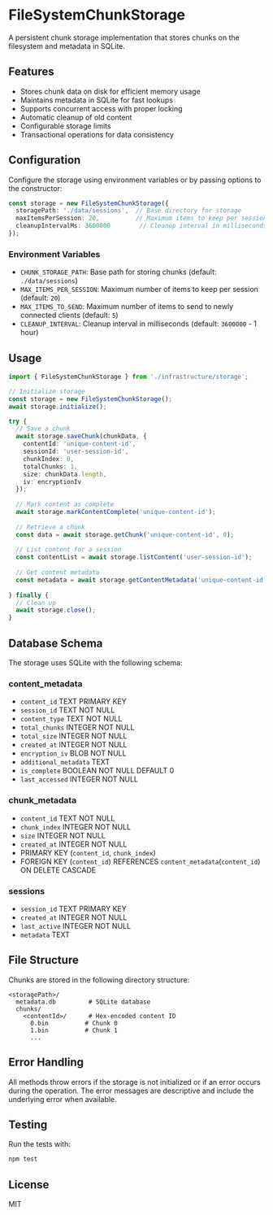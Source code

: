 # FileSystemChunkStorage

A persistent chunk storage implementation that stores chunks on the filesystem and metadata in SQLite.

## Features

- Stores chunk data on disk for efficient memory usage
- Maintains metadata in SQLite for fast lookups
- Supports concurrent access with proper locking
- Automatic cleanup of old content
- Configurable storage limits
- Transactional operations for data consistency

## Configuration

Configure the storage using environment variables or by passing options to the constructor:

```typescript
const storage = new FileSystemChunkStorage({
  storagePath: './data/sessions',  // Base directory for storage
  maxItemsPerSession: 20,          // Maximum items to keep per session
  cleanupIntervalMs: 3600000        // Cleanup interval in milliseconds
});
```

### Environment Variables

- `CHUNK_STORAGE_PATH`: Base path for storing chunks (default: `./data/sessions`)
- `MAX_ITEMS_PER_SESSION`: Maximum number of items to keep per session (default: `20`)
- `MAX_ITEMS_TO_SEND`: Maximum number of items to send to newly connected clients (default: `5`)
- `CLEANUP_INTERVAL`: Cleanup interval in milliseconds (default: `3600000` - 1 hour)

## Usage

```typescript
import { FileSystemChunkStorage } from './infrastructure/storage';

// Initialize storage
const storage = new FileSystemChunkStorage();
await storage.initialize();

try {
  // Save a chunk
  await storage.saveChunk(chunkData, {
    contentId: 'unique-content-id',
    sessionId: 'user-session-id',
    chunkIndex: 0,
    totalChunks: 1,
    size: chunkData.length,
    iv: encryptionIv
  });
  
  // Mark content as complete
  await storage.markContentComplete('unique-content-id');
  
  // Retrieve a chunk
  const data = await storage.getChunk('unique-content-id', 0);
  
  // List content for a session
  const contentList = await storage.listContent('user-session-id');
  
  // Get content metadata
  const metadata = await storage.getContentMetadata('unique-content-id');
  
} finally {
  // Clean up
  await storage.close();
}
```

## Database Schema

The storage uses SQLite with the following schema:

### content_metadata

- `content_id` TEXT PRIMARY KEY
- `session_id` TEXT NOT NULL
- `content_type` TEXT NOT NULL
- `total_chunks` INTEGER NOT NULL
- `total_size` INTEGER NOT NULL
- `created_at` INTEGER NOT NULL
- `encryption_iv` BLOB NOT NULL
- `additional_metadata` TEXT
- `is_complete` BOOLEAN NOT NULL DEFAULT 0
- `last_accessed` INTEGER NOT NULL

### chunk_metadata

- `content_id` TEXT NOT NULL
- `chunk_index` INTEGER NOT NULL
- `size` INTEGER NOT NULL
- `created_at` INTEGER NOT NULL
- PRIMARY KEY (`content_id`, `chunk_index`)
- FOREIGN KEY (`content_id`) REFERENCES `content_metadata`(`content_id`) ON DELETE CASCADE

### sessions

- `session_id` TEXT PRIMARY KEY
- `created_at` INTEGER NOT NULL
- `last_active` INTEGER NOT NULL
- `metadata` TEXT

## File Structure

Chunks are stored in the following directory structure:

```
<storagePath>/
  metadata.db         # SQLite database
  chunks/
    <contentId>/      # Hex-encoded content ID
      0.bin          # Chunk 0
      1.bin          # Chunk 1
      ...
```

## Error Handling

All methods throw errors if the storage is not initialized or if an error occurs during the operation. The error messages are descriptive and include the underlying error when available.

## Testing

Run the tests with:

```bash
npm test
```

## License

MIT

